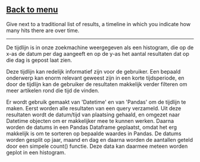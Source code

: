 [Back to menu](https://github.com/MichaelF89/MegaSearch/blob/master/Wiki/Menu.md)
------------------------------------------------------------------------------------------------------------------------------------------

Give next to a traditional list of results, a timeline in which you indicate how many hits there are over time.

------------------------------------------------------------------------------------------------------------------------------------------
De tijdlijn is in onze zoekmachine weergegeven als een histogram, die op de x-as de datum per dag aangeeft en op de y-as het aantal resultaten dat op die dag is gepost laat zien.

Deze tijdlijn kan redelijk informatief zijn voor de gebruiker. Een bepaald onderwerp kan enorm relevant geweest zijn in een korte tijdsperiode, en door de tijdlijn kan de gebruiker de resultaten makkelijk verder filteren om meer artikelen rond die tijd de vinden.

Er wordt gebruik gemaakt van 'Datetime' en van 'Pandas' om de tijdlijn te maken. Eerst worden alle resultaten van een query verzameld. Uit deze resultaten wordt de datum/tijd van plaatsing gehaald, en omgezet naar Datetime objecten om er makkelijker mee te kunnen werken. Daarna worden de datums in een Pandas Dataframe geplaatst, omdat het erg makkelijk is om te sorteren op bepaalde waardes in Pandas. De datums worden gesplit op jaar, maand en dag en daarna worden de aantallen geteld door een simpele count() functie. Deze data kan daarmee meteen worden geplot in een histogram.
